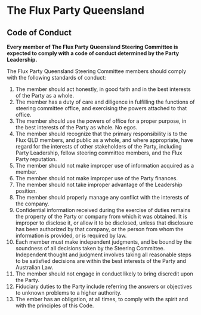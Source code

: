 # The Flux Party Queensland
## Code of Conduct

**Every member of The Flux Party Queensland Steering Committee is expected to comply with a code of conduct determined by the Party Leadership.**

The Flux Party Queensland Steering Committee members should comply with the following standards of conduct:

1.  The member should act honestly, in good faith and in the best interests of the Party as a whole.
2.  The member has a duty of care and diligence in fulfilling the functions of steering committee office, and exercising the powers attached to that office.
3.  The member should use the powers of office for a proper purpose, in the best interests of the Party as whole.  No egos.
4.  The member should recognize that the primary responsibility is to the Flux QLD members, and public as a whole, and where appropriate, have regard for the interests of other stakeholders of the Party, including Party Leadership, fellow steering committee members, and the Flux Party reputation.
5.  The member should not make improper use of information acquired as a member.
6.  The member should not make improper use of the Party finances.
7.  The member should not take improper advantage of the Leadership position.
8.  The member should properly manage any conflict with the interests of the company.
9.  Confidential information received during the exercise of duties remains the property of the Party or company from which it was obtained.  It is improper to disclose it, or allow it to be disclosed, unless that disclosure has been authorized by that company, or the person from whom the information is provided, or is required by law.
10. Each member must make independent judgments, and be bound by the soundness of all decisions taken by the Steering Committee.  Independent thought and judgment involves taking all reasonable steps to be satisfied decisions are within the best interests of the Party and Australian Law.
11.  The member should not engage in conduct likely to bring discredit upon the Party.
12.  Fiduciary duties to the Party include referring the answers or objectives to unknown problems to a higher authority.
12.  The ember has an obligation, at all times, to comply with the spirit and with the principles of this Code.   